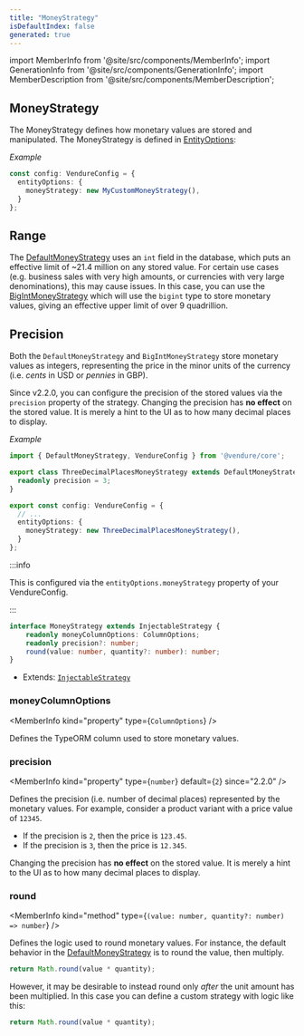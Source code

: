 ```yaml
---
title: "MoneyStrategy"
isDefaultIndex: false
generated: true
---
```

<!-- This file was generated from the Vendure source. Do not modify. Instead, re-run the "docs:build" script -->
import MemberInfo from '@site/src/components/MemberInfo';
import GenerationInfo from '@site/src/components/GenerationInfo';
import MemberDescription from '@site/src/components/MemberDescription';


## MoneyStrategy

<GenerationInfo sourceFile="packages/core/src/config/entity/money-strategy.ts" sourceLine="63" packageName="@vendure/core" since="2.0.0" />

The MoneyStrategy defines how monetary values are stored and manipulated. The MoneyStrategy
is defined in <a href='/reference/typescript-api/configuration/entity-options#entityoptions'>EntityOptions</a>:

*Example*

```ts
const config: VendureConfig = {
  entityOptions: {
    moneyStrategy: new MyCustomMoneyStrategy(),
  }
};
```

## Range

The <a href='/reference/typescript-api/money/default-money-strategy#defaultmoneystrategy'>DefaultMoneyStrategy</a> uses an `int` field in the database, which puts an
effective limit of ~21.4 million on any stored value. For certain use cases
(e.g. business sales with very high amounts, or currencies with very large
denominations), this may cause issues. In this case, you can use the
<a href='/reference/typescript-api/money/big-int-money-strategy#bigintmoneystrategy'>BigIntMoneyStrategy</a> which will use the `bigint` type to store monetary values,
giving an effective upper limit of over 9 quadrillion.

## Precision

Both the `DefaultMoneyStrategy` and `BigIntMoneyStrategy` store monetary values as integers, representing
the price in the minor units of the currency (i.e. _cents_ in USD or _pennies_ in GBP).

Since v2.2.0, you can configure the precision of the stored values via the `precision` property of the
strategy. Changing the precision has **no effect** on the stored value. It is merely a hint to the
UI as to how many decimal places to display.

*Example*

```ts
import { DefaultMoneyStrategy, VendureConfig } from '@vendure/core';

export class ThreeDecimalPlacesMoneyStrategy extends DefaultMoneyStrategy {
  readonly precision = 3;
}

export const config: VendureConfig = {
  // ...
  entityOptions: {
    moneyStrategy: new ThreeDecimalPlacesMoneyStrategy(),
  }
};
```

:::info

This is configured via the `entityOptions.moneyStrategy` property of
your VendureConfig.

:::

```ts title="Signature"
interface MoneyStrategy extends InjectableStrategy {
    readonly moneyColumnOptions: ColumnOptions;
    readonly precision?: number;
    round(value: number, quantity?: number): number;
}
```
* Extends: <code><a href='/reference/typescript-api/common/injectable-strategy#injectablestrategy'>InjectableStrategy</a></code>



<div className="members-wrapper">

### moneyColumnOptions

<MemberInfo kind="property" type={`ColumnOptions`}   />

Defines the TypeORM column used to store monetary values.
### precision

<MemberInfo kind="property" type={`number`} default={`2`}  since="2.2.0"  />

Defines the precision (i.e. number of decimal places) represented by the monetary values.
For example, consider a product variant with a price value of `12345`.

- If the precision is `2`, then the price is `123.45`.
- If the precision is `3`, then the price is `12.345`.

Changing the precision has **no effect** on the stored value. It is merely a hint to the
UI as to how many decimal places to display.
### round

<MemberInfo kind="method" type={`(value: number, quantity?: number) => number`}   />

Defines the logic used to round monetary values. For instance, the default behavior
in the <a href='/reference/typescript-api/money/default-money-strategy#defaultmoneystrategy'>DefaultMoneyStrategy</a> is to round the value, then multiply.

```ts
return Math.round(value * quantity);
```

However, it may be desirable to instead round only _after_ the unit amount has been
multiplied. In this case you can define a custom strategy with logic like this:

```ts
return Math.round(value * quantity);
```


</div>
